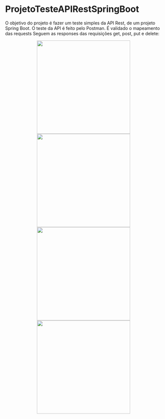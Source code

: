 # ProjetoTesteAPIRestSpringBoot
O objetivo do projeto é fazer um teste simples da API Rest, de um projeto Spring Boot. O teste da API é feito pelo Postman. É validado o mapeamento das requests 
Seguem as responses das requisições get, post, put e delete:

<div align="center">
<img src="https://github.com/klausmerini/TestNg_DAO_Banco_derbyDB/assets/109608171/5df9f064-09b4-4e10-bf73-ddd562134ba2" width="300px" /)
</div>
<div align="center">
<img src="https://github.com/klausmerini/TestNg_DAO_Banco_derbyDB/assets/109608171/989270e3-8384-43cc-bcea-c1ee05fc82cb" width="300px" /)
</div>
<div align="center">
<img src="" width="300px" /)
</div>
<div align="center">
<img src="" width="300px" /)
</div>

